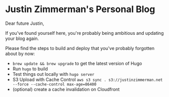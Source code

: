 # Justin Zimmerman's Personal Blog

Dear future Justin,

If you've found yourself here, you're probably being ambitious and updating your blog again.

Please find the steps to build and deploy that you've probably forgotten about by now:

  * `brew update && brew upgrade` to get the latest version of Hugo
  * Run `hugo` to build
  * Test things out locally with `hugo server`
  * S3 Upload with Cache Control `aws s3 sync . s3://justinzimmerman.net --force --cache-control max-age=86400`
  * (optional) create a cache invalidation on Cloudfront